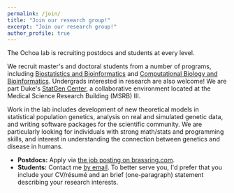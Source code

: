 ```yaml
---
permalink: /join/
title: "Join our research group!"
excerpt: "Join our research group!"
author_profile: true
---
```


The Ochoa lab is recruiting postdocs and students at every level.

We recruit master's and doctoral students from a number of programs, including
[Biostatistics and Bioinformatics](https://biostat.duke.edu/) and
[Computational Biology and Bioinformatics](https://genome.duke.edu/education/CBB).
Undergrads interested in research are also welcome!
We are part Duke's
[StatGen Center](http://statgen.duke.edu/),
a collaborative environment located at the Medical Science Research Building (MSRB) III.

Work in the lab includes development of new theoretical models in statistical population genetics, analysis on real and simulated genetic data, and writing software packages for the scientific community.
We are particularly looking for individuals with strong math/stats and programming skills, and interest in understanding the connection between genetics and disease in humans.

- **Postdocs:** Apply via [the job posting on brassring.com](https://jobs.brassring.com/1033/ASP/TG/cim_jobdetail.asp?partnerid=25017&siteid=5407&Areq=108314BR).
- **Students:** Contact me [by email](mailto:alejandro.ochoa@duke.edu).
To better serve you, I'd prefer that you include your CV/résumé and an brief (one-paragraph) statement describing your research interests.
